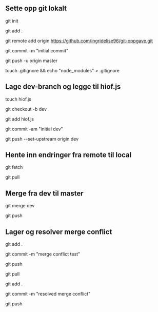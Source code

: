 ## Sette opp git lokalt

git init

git add .

git remote add origin https://github.com/ingridelise96/git-oppgave.git

git commit -m "initial commit"

git push -u origin master

touch .gitignore && echo "node_modules" > .gitignore

## Lage dev-branch og legge til hiof.js

touch hiof.js

git checkout -b dev

git add hiof.js

git commit -am "initial dev"

git push --set-upstream origin dev

## Hente inn endringer fra remote til local

git fetch

git pull

## Merge fra dev til master

git merge dev

git push

## Lager og resolver merge conflict

git add .

git commit -m "merge conflict test"

git push

git pull

git add .

git commit -m "resolved merge conflict"

git push